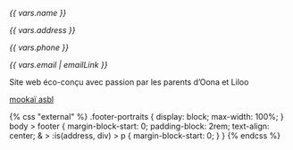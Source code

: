 <img src="/_images/bandeau-autoportraits-bleu.svg" alt="" loading="lazy" class="footer-portraits" />

<footer class="palette-contrast full-bleed-before flow" style="gap: 1rem;">
<address>
<p>{{ vars.name }}</p>
<p>{{ vars.address }}</p>
<p>{{ vars.phone }}</p>
<p>{{ vars.email | emailLink }}</p>
</address>
<div>
<p>Site web éco-conçu avec passion par les parents d’Oona et Liloo</p>
<p><a href="https://www.mookai.be/" target="_blank">mookaï asbl</a></p>
</div>
</footer>

{% css "external" %}
.footer-portraits {
display: block;
max-width: 100%;
}
body > footer {
margin-block-start: 0;
padding-block: 2rem;
text-align: center;
& > :is(address, div) > p {
margin-block-start: 0;
}
}
{% endcss %}
